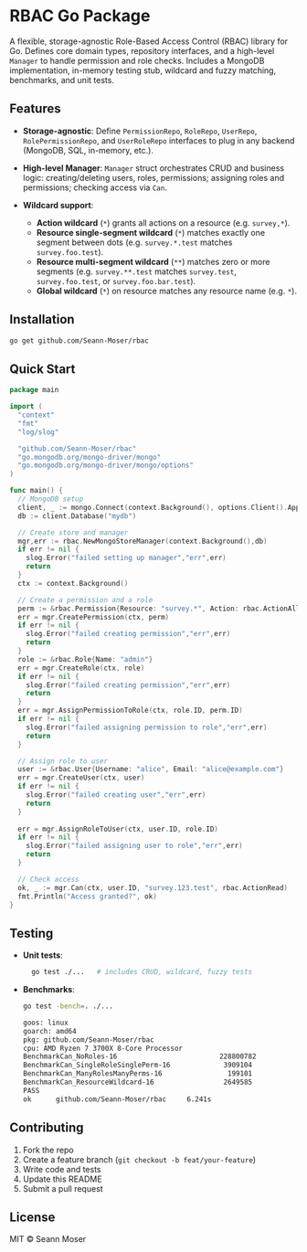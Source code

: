 # RBAC Go Package

A flexible, storage-agnostic Role-Based Access Control (RBAC) library for Go. Defines core domain types, repository interfaces, and a high-level `Manager` to handle permission and role checks. Includes a MongoDB implementation, in-memory testing stub, wildcard and fuzzy matching, benchmarks, and unit tests.

## Features

* **Storage-agnostic**: Define `PermissionRepo`, `RoleRepo`, `UserRepo`, `RolePermissionRepo`, and `UserRoleRepo` interfaces to plug in any backend (MongoDB, SQL, in-memory, etc.).
* **High-level Manager**: `Manager` struct orchestrates CRUD and business logic: creating/deleting users, roles, permissions; assigning roles and permissions; checking access via `Can`.
* **Wildcard support**:

    * **Action wildcard** (`*`) grants all actions on a resource (e.g. `survey,*`).
    * **Resource single-segment wildcard** (`*`) matches exactly one segment between dots (e.g. `survey.*.test` matches `survey.foo.test`).
    * **Resource multi-segment wildcard** (`**`) matches zero or more segments (e.g. `survey.**.test` matches `survey.test`, `survey.foo.test`, or `survey.foo.bar.test`).
    * **Global wildcard** (`*`) on resource matches any resource name (e.g. `*`).

## Installation

```bash
go get github.com/Seann-Moser/rbac
```

## Quick Start

```go
package main

import (
  "context"
  "fmt"
  "log/slog"

  "github.com/Seann-Moser/rbac"
  "go.mongodb.org/mongo-driver/mongo"
  "go.mongodb.org/mongo-driver/mongo/options"
)

func main() {
  // MongoDB setup
  client, _ := mongo.Connect(context.Background(), options.Client().ApplyURI("mongodb://localhost:27017"))
  db := client.Database("mydb")

  // Create store and manager
  mgr,err := rbac.NewMongoStoreManager(context.Background(),db)
  if err != nil {
    slog.Error("failed setting up manager","err",err)
    return
  }
  ctx := context.Background()

  // Create a permission and a role
  perm := &rbac.Permission{Resource: "survey.*", Action: rbac.ActionAll}
  err = mgr.CreatePermission(ctx, perm)
  if err != nil {
    slog.Error("failed creating permission","err",err)
	return
  }
  role := &rbac.Role{Name: "admin"}
  err = mgr.CreateRole(ctx, role)
  if err != nil {
    slog.Error("failed creating permission","err",err)
    return
  }
  err = mgr.AssignPermissionToRole(ctx, role.ID, perm.ID)
  if err != nil {
    slog.Error("failed assigning permission to role","err",err)
    return
  }

  // Assign role to user
  user := &rbac.User{Username: "alice", Email: "alice@example.com"}
  err = mgr.CreateUser(ctx, user)
  if err != nil {
    slog.Error("failed creating user","err",err)
    return
  }
  
  err = mgr.AssignRoleToUser(ctx, user.ID, role.ID)
  if err != nil {
    slog.Error("failed assigning user to role","err",err)
    return
  }

  // Check access
  ok, _ := mgr.Can(ctx, user.ID, "survey.123.test", rbac.ActionRead)
  fmt.Println("Access granted?", ok)
}
```

## Testing

* **Unit tests**:

  ```bash
    go test ./...   # includes CRUD, wildcard, fuzzy tests
  ```




* **Benchmarks**:

    ```bash
    go test -bench=. ./...
    ```
  
    ```bash
    goos: linux
    goarch: amd64
    pkg: github.com/Seann-Moser/rbac
    cpu: AMD Ryzen 7 3700X 8-Core Processor             
    BenchmarkCan_NoRoles-16                         228800782                5.279 ns/op
    BenchmarkCan_SingleRoleSinglePerm-16             3909104               306.9 ns/op
    BenchmarkCan_ManyRolesManyPerms-16                199101              6338 ns/op
    BenchmarkCan_ResourceWildcard-16                 2649585               446.6 ns/op
    PASS
    ok      github.com/Seann-Moser/rbac     6.241s
    
    ```
## Contributing

1. Fork the repo
2. Create a feature branch (`git checkout -b feat/your-feature`)
3. Write code and tests
4. Update this README
5. Submit a pull request

## License

MIT © Seann Moser

